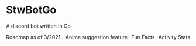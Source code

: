 # StwBotGo
A discord bot written in Go

Roadmap as of 3/2021:
-Anime suggestion feature
-Fun Facts
-Activity Stats

